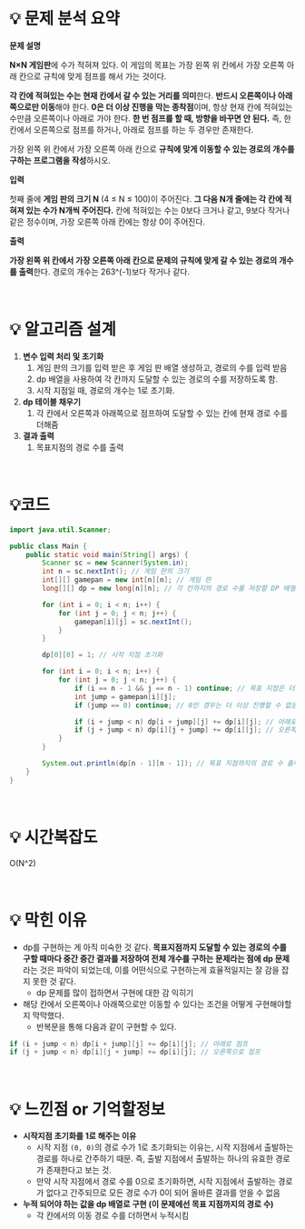 # 💡 **문제 분석 요약**

**문제 설명**

**N×N 게임판**에 수가 적혀져 있다. 이 게임의 목표는 가장 왼쪽 위 칸에서 가장 오른쪽 아래 칸으로 규칙에 맞게 점프를 해서 가는 것이다.

**각 칸에 적혀있는 수는 현재 칸에서 갈 수 있는 거리를 의미**한다. **반드시 오른쪽이나 아래쪽으로만 이동**해야 한다. **0은 더 이상 진행을 막는 종착점**이며, 항상 현재 칸에 적혀있는 수만큼 오른쪽이나 아래로 가야 한다. **한 번 점프를 할 때, 방향을 바꾸면 안 된다.** 즉, 한 칸에서 오른쪽으로 점프를 하거나, 아래로 점프를 하는 두 경우만 존재한다.

가장 왼쪽 위 칸에서 가장 오른쪽 아래 칸으로 **규칙에 맞게 이동할 수 있는 경로의 개수를 구하는 프로그램을 작성**하시오.

**입력**

첫째 줄에 **게임 판의 크기 N** (4 ≤ N ≤ 100)이 주어진다. **그 다음 N개 줄에는 각 칸에 적혀져 있는 수가 N개씩 주어진다.** 칸에 적혀있는 수는 0보다 크거나 같고, 9보다 작거나 같은 정수이며, 가장 오른쪽 아래 칸에는 항상 0이 주어진다.

**출력**

**가장 왼쪽 위 칸에서 가장 오른쪽 아래 칸으로 문제의 규칙에 맞게 갈 수 있는 경로의 개수를 출력**한다. 경로의 개수는 263^(-1)보다 작거나 같다.

</br>

# 💡 **알고리즘 설계**

1. **변수 입력 처리 및 초기화**
    1. 게임 판의 크기를 입력 받은 후 게임 판 배열 생성하고, 경로의 수를 입력 받음
    2. dp 배열을 사용하여 각 칸까지 도달할 수 있는 경로의 수를 저장하도록 함.
    3. 시작 지점일 때, 경로의 개수는 1로 초기화.
2. **dp 테이블 채우기**
    1. 각 칸에서 오른쪽과 아래쪽으로 점프하여 도달할 수 있는 칸에 현재 경로 수를 더해줌
3. **결과 출력**
    1. 목표지점의 경로 수를 출력
  
</br>

# 💡코드

```java
import java.util.Scanner;

public class Main {
    public static void main(String[] args) {
        Scanner sc = new Scanner(System.in);
        int n = sc.nextInt(); // 게임 판의 크기
        int[][] gamepan = new int[n][n]; // 게임 판
        long[][] dp = new long[n][n]; // 각 칸까지의 경로 수를 저장할 DP 배열

        for (int i = 0; i < n; i++) {
            for (int j = 0; j < n; j++) {
                gamepan[i][j] = sc.nextInt();
            }
        }

        dp[0][0] = 1; // 시작 지점 초기화

        for (int i = 0; i < n; i++) {
            for (int j = 0; j < n; j++) {
                if (i == n - 1 && j == n - 1) continue; // 목표 지점은 더 이상 진행하지 않음
                int jump = gamepan[i][j];
                if (jump == 0) continue; // 0인 경우는 더 이상 진행할 수 없음

                if (i + jump < n) dp[i + jump][j] += dp[i][j]; // 아래로 점프
                if (j + jump < n) dp[i][j + jump] += dp[i][j]; // 오른쪽으로 점프
            }
        }

        System.out.println(dp[n - 1][n - 1]); // 목표 지점까지의 경로 수 출력
    }
}
```

</br>

# 💡 시간복잡도

O(N^2)

</br>

# 💡 막힌 이유

- dp를 구현하는 게 아직 미숙한 것 같다. **목표지점까지 도달할 수 있는 경로의 수를 구할 때마다 중간 중간 결과를 저장하여 전체 개수를 구하는 문제라는 점에 dp 문제**라는 것은 파악이 되었는데, 이를 어떤식으로 구현하는게 효율적일지는 잘 감을 잡지 못한 것 같다.
    - dp 문제를 많이 접하면서 구현에 대한 감 익히기
- 해당 칸에서 오른쪽이나 아래쪽으로만 이동할 수 있다는 조건을 어떻게 구현해야할 지 막막했다.
    - 반복문을 통해 다음과 같이 구현할 수 있다.

```java
if (i + jump < n) dp[i + jump][j] += dp[i][j]; // 아래로 점프
if (j + jump < n) dp[i][j + jump] += dp[i][j]; // 오른쪽으로 점프
```

</br>

# 💡 느낀점 or 기억할정보

- **시작지점 초기화를 1로 해주는 이유**
    - 시작 지점 `(0, 0)`의 경로 수가 1로 초기화되는 이유는, 시작 지점에서 출발하는 경로를 하나로 간주하기 때문. 즉, 출발 지점에서 출발하는 하나의 유효한 경로가 존재한다고 보는 것.
    - 만약 시작 지점에서 경로 수를 0으로 초기화하면, 시작 지점에서 출발하는 경로가 없다고 간주되므로 모든 경로 수가 0이 되어 올바른 결과를 얻을 수 없음
- **누적 되어야 하는 값을 dp 배열로 구현 (이 문제에선 목표 지점까지의 경로 수)**
    - 각 칸에서의 이동 경로 수를 더하면서 누적시킴
